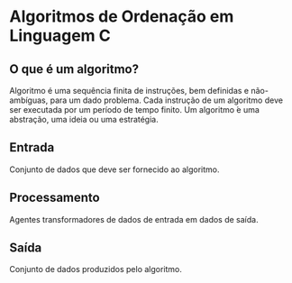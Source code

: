 # Algoritmos de Ordenação em Linguagem C 

## O que é um algoritmo?
Algoritmo é uma sequência finita de instruções, bem definidas
e não-ambíguas, para um dado problema. Cada instrução de
um algoritmo deve ser executada por um período de tempo
finito. Um algoritmo  ́e uma abstração, uma ideia ou uma estratégia.

## Entrada
Conjunto de dados que deve ser fornecido ao algoritmo.
## Processamento
Agentes transformadores de dados de entrada em dados de saída.
## Saída
Conjunto de dados produzidos pelo algoritmo.
